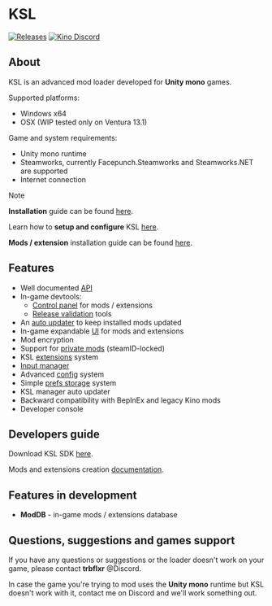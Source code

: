 # KSL

[![Releases](https://img.shields.io/github/v/release/trbflxr/ksl?include_prereleases&label=DOWNLOAD&style=for-the-badge)](https://github.com/trbflxr/ksl/releases)
[![Kino Discord](https://img.shields.io/discord/716264804498538516?label=DISCORD&style=for-the-badge)](https://discord.gg/xvGMEEcEEp)

## About

KSL is an advanced mod loader developed for **Unity mono** games.

Supported platforms:

* Windows x64
* OSX (WIP tested only on Ventura 13.1)

Game and system requirements:

* Unity mono runtime
* Steamworks, currently Facepunch.Steamworks and Steamworks.NET are supported
* Internet connection

> [!NOTE]  
> **Installation** guide can be found [here](doc/guide/install.md).
>
> Learn how to **setup and configure** KSL [here](doc/guide/setup.md).
>
> **Mods / extension** installation guide can be found [here](doc/guide/install_content.md).

## Features

* Well documented [API](doc/api/api.md)
* In-game devtools:
    * [Control panel](doc/guide/dev/control_panel.md) for mods / extensions
    * [Release validation](doc/guide/dev/updater.md#create-and-test-release-archive) tools
* An [auto updater](doc/guide/dev/updater.md) to keep installed mods updated
* In-game expandable [UI](doc/api/ui.md) for mods and extensions
* Mod encryption
* Support for [private mods](doc/guide/dev/control_panel.md#whitelist-management) (steamID-locked)
* KSL [extensions](doc/guide/dev/extensions.md) system
* [Input manager](doc/api/input.md)
* Advanced [config](doc/api/config.md) system
* Simple [prefs storage](doc/api/prefs.md) system
* KSL manager auto updater
* Backward compatibility with BepInEx and legacy Kino mods
* Developer console

## Developers guide

Download KSL SDK [here](https://github.com/trbflxr/ksl_sdk/releases).

Mods and extensions creation [documentation](doc/guide/dev/sdk.md).

## Features in development

* **ModDB** - in-game mods / extensions database

## Questions, suggestions and games support

If you have any questions or suggestions or the loader doesn't work on your game, please contact **trbflxr** @Discord.

In case the game you're trying to mod uses the **Unity mono** runtime but KSL doesn't work with it, contact me on Discord and we'll work something out.
